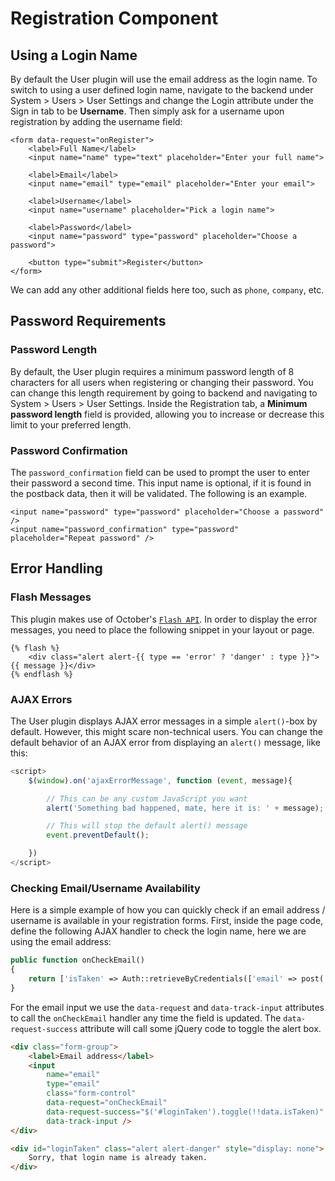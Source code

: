# Registration Component

## Using a Login Name

By default the User plugin will use the email address as the login name. To switch to using a user defined login name, navigate to the backend under System > Users > User Settings and change the Login attribute under the Sign in tab to be **Username**. Then simply ask for a username upon registration by adding the username field:

```twig
<form data-request="onRegister">
    <label>Full Name</label>
    <input name="name" type="text" placeholder="Enter your full name">

    <label>Email</label>
    <input name="email" type="email" placeholder="Enter your email">

    <label>Username</label>
    <input name="username" placeholder="Pick a login name">

    <label>Password</label>
    <input name="password" type="password" placeholder="Choose a password">

    <button type="submit">Register</button>
</form>
```

We can add any other additional fields here too, such as `phone`, `company`, etc.



## Password Requirements

### Password Length

By default, the User plugin requires a minimum password length of 8 characters for all users when registering or changing their password. You can change this length requirement by going to backend and navigating to System > Users > User Settings. Inside the Registration tab, a **Minimum password length** field is provided, allowing you to increase or decrease this limit to your preferred length.

### Password Confirmation

The `password_confirmation` field can be used to prompt the user to enter their password a second time. This input name is optional, if it is found in the postback data, then it will be validated. The following is an example.

```twig
<input name="password" type="password" placeholder="Choose a password" />
<input name="password_confirmation" type="password" placeholder="Repeat password" />
```

## Error Handling

### Flash Messages

This plugin makes use of October's [`Flash API`](https://octobercms.com/docs/markup/tag-flash). In order to display the error messages, you need to place the following snippet in your layout or page.

```twig
{% flash %}
    <div class="alert alert-{{ type == 'error' ? 'danger' : type }}">{{ message }}</div>
{% endflash %}
```

### AJAX Errors

The User plugin displays AJAX error messages in a simple ``alert()``-box by default. However, this might scare non-technical users. You can change the default behavior of an AJAX error from displaying an ``alert()`` message, like this:

```js
<script>
    $(window).on('ajaxErrorMessage', function (event, message){

        // This can be any custom JavaScript you want
        alert('Something bad happened, mate, here it is: ' + message);

        // This will stop the default alert() message
        event.preventDefault();

    })
</script>
```

### Checking Email/Username Availability

Here is a simple example of how you can quickly check if an email address / username is available in your registration forms. First, inside the page code, define the following AJAX handler to check the login name, here we are using the email address:

```php
public function onCheckEmail()
{
    return ['isTaken' => Auth::retrieveByCredentials(['email' => post('email')]) ? 1 : 0];
}
```

For the email input we use the `data-request` and `data-track-input` attributes to call the `onCheckEmail` handler any time the field is updated. The `data-request-success` attribute will call some jQuery code to toggle the alert box.

```html
<div class="form-group">
    <label>Email address</label>
    <input
        name="email"
        type="email"
        class="form-control"
        data-request="onCheckEmail"
        data-request-success="$('#loginTaken').toggle(!!data.isTaken)"
        data-track-input />
</div>

<div id="loginTaken" class="alert alert-danger" style="display: none">
    Sorry, that login name is already taken.
</div>
```

